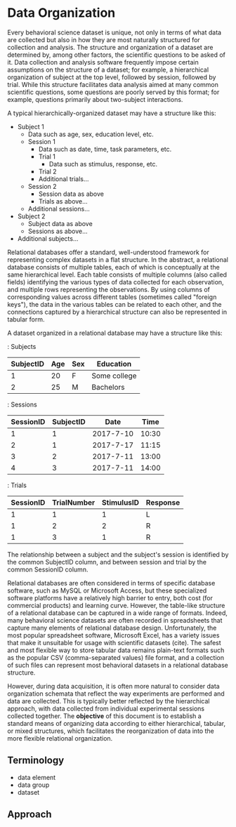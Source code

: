 Data Organization
=================
Every behavioral science dataset is unique, not only in terms of what data are collected but also in how they are most naturally structured for collection and analysis. The structure and organization of a dataset are determined by, among other factors, the scientific questions to be asked of it. Data collection and analysis software frequently impose certain assumptions on the structure of a dataset; for example, a hierarchical organization of subject at the top level, followed by session, followed by trial. While this structure facilitates data analysis aimed at many common scientific questions, some questions are poorly served by this format; for example, questions primarily about two-subject interactions.

A typical hierarchically-organized dataset may have a structure like this:

* Subject 1
    * Data such as age, sex, education level, etc.
    * Session 1
        * Data such as date, time, task parameters, etc.
        * Trial 1
            * Data such as stimulus, response, etc.
        * Trial 2
        * Additional trials...
    * Session 2
        * Session data as above
        * Trials as above...
    * Additional sessions...
* Subject 2
    * Subject data as above
    * Sessions as above...
* Additional subjects...

Relational databases offer a standard, well-understood framework for representing complex datasets in a flat structure. In the abstract, a relational database consists of multiple tables, each of which is conceptually at the same hierarchical level. Each table consists of multiple columns (also called fields) identifying the various types of data collected for each observation, and multiple rows representing the observations. By using columns of corresponding values across different tables (sometimes called "foreign keys"), the data in the various tables can be related to each other, and the connections captured by a hierarchical structure can also be represented in tabular form.

A dataset organized in a relational database may have a structure like this:

: Subjects

| SubjectID | Age | Sex | Education    |
|-----------|-----|-----|--------------|
| 1         | 20  | F   | Some college |
| 2         | 25  | M   | Bachelors    |

: Sessions

| SessionID | SubjectID | Date      | Time  |
|-----------|-----------|-----------|-------|
| 1         | 1         | 2017-7-10 | 10:30 |
| 2         | 1         | 2017-7-17 | 11:15 |
| 3         | 2         | 2017-7-11 | 13:00 |
| 4         | 3         | 2017-7-11 | 14:00 |

: Trials

| SessionID | TrialNumber | StimulusID | Response |
|-----------|-------------|------------|----------|
| 1         | 1           | 1          | L        |
| 1         | 2           | 2          | R        |
| 1         | 3           | 1          | R        |

The relationship between a subject and the subject's session is identified by the common SubjectID column, and between session and trial by the common SessionID column.

Relational databases are often considered in terms of specific database software, such as MySQL or Microsoft Access, but these specialized software platforms have a relatively high barrier to entry, both cost (for commercial products) and learning curve. However, the table-like structure of a relational database can be captured in a wide range of formats. Indeed, many behavioral science datasets are often recorded in spreadsheets that capture many elements of relational database design. Unfortunately, the most popular spreadsheet software, Microsoft Excel, has a variety issues that make it unsuitable for usage with scientific datasets (cite). The safest and most flexible way to store tabular data remains plain-text formats such as the popular CSV (comma-separated values) file format, and a collection of such files can represent most behavioral datasets in a relational database structure.

However, during data acquisition, it is often more natural to consider data organization schemata that reflect the way experiments are performed and data are collected. This is typically better reflected by the hierarchical approach, with data collected from individual experimental sessions collected together. The **objective** of this document is to establish a standard means of organizing data according to either hierarchical, tabular, or mixed structures, which facilitates the reorganization of data into the more flexible relational organization.

Terminology
-----------

* data element
* data group
* dataset

Approach
--------
